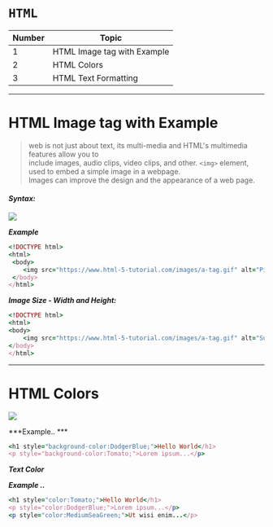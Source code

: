 # `HTML`

| Number       | Topic                       |
| -----------  | --------------------------- |
| 1            | HTML Image tag with Example |
| 2            | HTML Colors                 |
| 3            | HTML Text Formatting        |

<hr>

# HTML Image tag with Example

> web is not just about text, its multi-media and HTML's multimedia features allow you to <br>
> include images, audio clips, video clips, and other. `<img>` element, used to embed a simple image in a webpage. <br>
> Images can improve the design and the appearance of a web page.


#### ***Syntax:***
![](https://www.html-5-tutorial.com/images/a-tag.gif)

***Example***
``` ruby 
<!DOCTYPE html>
<html>
 <body>
    <img src="https://www.html-5-tutorial.com/images/a-tag.gif" alt="Pic is not allowed">
 </body>
</html>
```

***Image Size - Width and Height:***
``` ruby 
<!DOCTYPE html>
<html>
<body>
    <img src="https://www.html-5-tutorial.com/images/a-tag.gif" alt="Sun Rise" width="400px" height="450px">
</body>
</html>
```
<hr>


# HTML Colors

![](https://i.stack.imgur.com/KEKiw.gif)

***Example.. ***

``` ruby
<h1 style="background-color:DodgerBlue;">Hello World</h1>
<p style="background-color:Tomato;">Lorem ipsum...</p>
```

***Text Color***

***Example ..***

``` ruby
<h1 style="color:Tomato;">Hello World</h1>
<p style="color:DodgerBlue;">Lorem ipsum...</p>
<p style="color:MediumSeaGreen;">Ut wisi enim...</p>
```


















